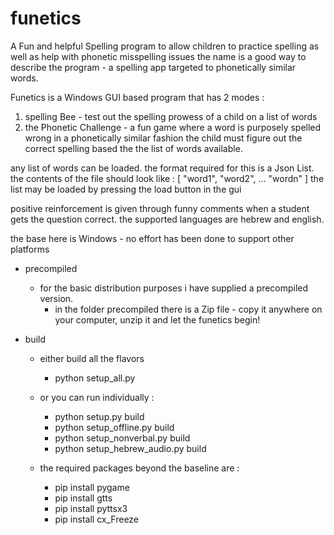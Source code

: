 # funetics
A Fun and helpful Spelling program to allow children to practice spelling as well as help with phonetic misspelling issues
the name is a good way to describe the program - a spelling app targeted to phonetically similar words.

Funetics is a Windows GUI based program that has 2 modes : 
1.  spelling Bee - test out the spelling prowess of a child on a list of words
2.  the Phonetic Challenge -  a fun game where a word is purposely spelled wrong in a phonetically similar fashion the child must figure out the correct spelling based the the list of words available.

any list of words can be loaded. the format required for this is a Json List.
the contents of the file should look like : 
[
    "word1",
    "word2",
    ...
    "wordn"
]
the list may be loaded by pressing the load button in the gui


positive reinforcement is given through funny comments when a student gets the question correct.
the supported languages are hebrew and english.

the base here is Windows - no effort has been done to support other platforms

-   precompiled
    - for the basic distribution purposes i have supplied a precompiled version. 
      - in the folder precompiled there is a Zip file - copy it anywhere on your computer, unzip it and let the funetics begin!


- build
    -   either build all the flavors
        -   python setup_all.py

    -   or you can run individually :
        -   python setup.py build
        -   python setup_offline.py build
        -   python setup_nonverbal.py build
        -   python setup_hebrew_audio.py build

    -   the required packages beyond the baseline are : 

        -   pip install pygame
        -   pip install gtts
        -   pip install pyttsx3
        -   pip install cx_Freeze

